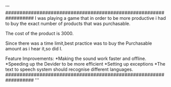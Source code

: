 '''
##################################################################
I was playing a game that in order to be more
	productive i had to buy the exact number of 
	products that was purchasable.
	
The cost of the product is 3000.

Since there was a time limit,best practice was to
	buy the Purchasable amount as i hear it,so did I.

Feature Improvements:
*Making the sound work faster and offline.
*Speeding up the Devider to be more efficient
*Setting up exceptions
*The text to speech system should recognise different languages.
##################################################################
'''
